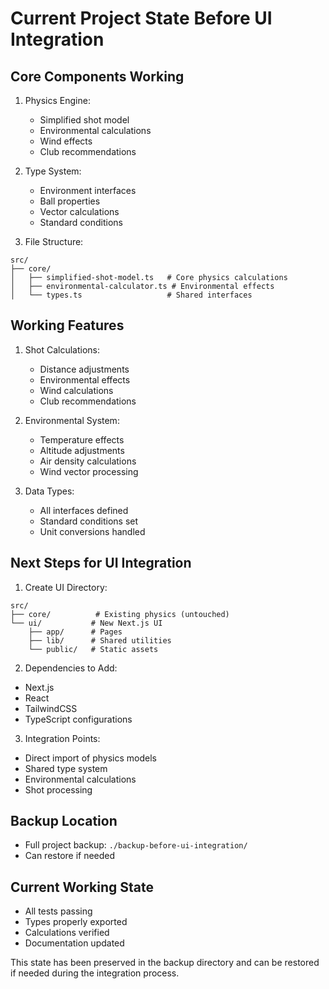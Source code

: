 # Current Project State Before UI Integration

## Core Components Working
1. Physics Engine:
   - Simplified shot model
   - Environmental calculations
   - Wind effects
   - Club recommendations

2. Type System:
   - Environment interfaces
   - Ball properties
   - Vector calculations
   - Standard conditions

3. File Structure:
```
src/
├── core/
│   ├── simplified-shot-model.ts   # Core physics calculations
│   ├── environmental-calculator.ts # Environmental effects
│   └── types.ts                   # Shared interfaces
```

## Working Features
1. Shot Calculations:
   - Distance adjustments
   - Environmental effects
   - Wind calculations
   - Club recommendations

2. Environmental System:
   - Temperature effects
   - Altitude adjustments
   - Air density calculations
   - Wind vector processing

3. Data Types:
   - All interfaces defined
   - Standard conditions set
   - Unit conversions handled

## Next Steps for UI Integration

1. Create UI Directory:
```
src/
├── core/          # Existing physics (untouched)
└── ui/           # New Next.js UI
    ├── app/      # Pages
    ├── lib/      # Shared utilities
    └── public/   # Static assets
```

2. Dependencies to Add:
- Next.js
- React
- TailwindCSS
- TypeScript configurations

3. Integration Points:
- Direct import of physics models
- Shared type system
- Environmental calculations
- Shot processing

## Backup Location
- Full project backup: `./backup-before-ui-integration/`
- Can restore if needed

## Current Working State
- All tests passing
- Types properly exported
- Calculations verified
- Documentation updated

This state has been preserved in the backup directory and can be restored if needed during the integration process.
